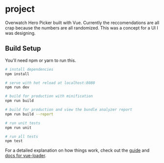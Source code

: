 # project

Overwatch Hero Picker built with Vue. Currently the reccomendations are all crap because the numbers are all randomized. This was a concept for a UI I was designing.

## Build Setup
You'll need npm or yarn to run this.
``` bash
# install dependencies
npm install

# serve with hot reload at localhost:8080
npm run dev

# build for production with minification
npm run build

# build for production and view the bundle analyzer report
npm run build --report

# run unit tests
npm run unit

# run all tests
npm test
```

For a detailed explanation on how things work, check out the [guide](http://vuejs-templates.github.io/webpack/) and [docs for vue-loader](http://vuejs.github.io/vue-loader).
